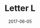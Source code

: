 ---
title: Letter L
date: '2017-06-05'
thumb_image: images/mar-2yo/l.jpg
thumb_image_alt: Letter L
image: images/mar-2yo/l.jpg
image_alt: Letter L
template: project
---	